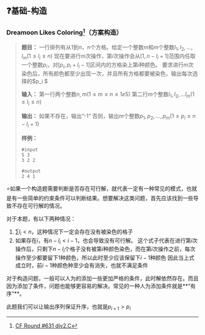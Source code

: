 ## :question:基础-构造

### Dreamoon Likes Coloring[^1]（方案构造）

> **题目：**
> 一行排列有从1到$n$，$n$个方格。给定一个整数$m$和$m$个整数$l_1,l_2,\dots,l_m(1\le l_i\le n)$
> 现在要进行$m$次操作，第$i$次操作会从$[1,n-l_i+1]$范围内任取一个整数$p_i$，对$[p_i,p_i+l_i-1]$区间内的方格染上第$i$种颜色。
> 要求进行$m$次染色后，所有颜色都至少出现一次，并且所有方格都要被染色，输出每次选择的$p_i $
>
> **输入：**
> 第一行两个整数$n,m(1\le m\le n\le1e5)$
> 第二行$m$个整数$l_1,l_2,\dots l_m(1\le l_i\le n)$
>
> **输出：**
> 如果不存在，输出”-1“
> 否则，输出$m$个整数$p_1,p_2,\dots,p_m(1\le p_i\le n-l_i+1)$
>
> **样例：**
>
> ```
> #input
> 5 3
> 3 2 2
> 
> #output
> 2 4 1
> ```

:star:如果一个构造题需要判断是否存在可行解，就代表一定有一种常见的模式，也就是有一些简单的约束条件可以判断结果。想要解决这类问题，首先应该找到一些导致不存在可行解的情况。

对于本题，有以下两种情况：

1. $\sum l_i<n$，这种情况下一定会存在没有被染色的格子
2. 如果存在$i$，有$n-l_i<i-1$，也会导致没有可行解。
   这个式子代表在进行第$i$次操作后，只剩下$n-l_i$个格子没有被第$i$种颜色染色，而在第$i$次操作之前，每次操作至少都要留下1种颜色，所以此时至少应该保留下$i-1$种颜色
   因此当上式成立时，前$i-1$种颜色种至少会有消失，也就不满足条件

对于构造问题，一般可以人为的添加一些更加严格的条件，此时解依然存在。而且因为添加了条件，问题也能够更容易的解决。常见的一种人为添加条件就是**”有序“**。

此题我们可以让输出序列保证升序，也就是$p_{i+1}>p_i$





[^1]:[CF Round #631 div2.C](https://codeforces.com/contest/1330/problem/C)

